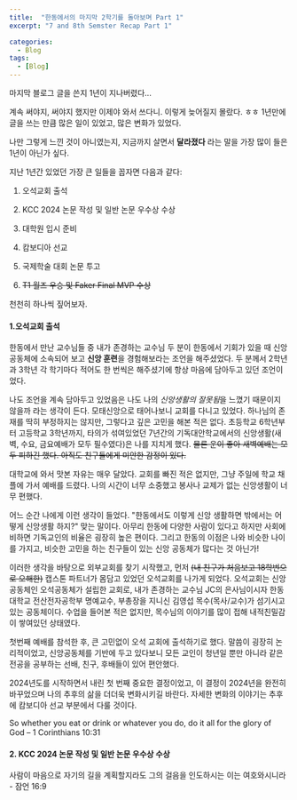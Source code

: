 ```yaml
---
title:  "한동에서의 마지막 2학기를 돌아보며 Part 1"
excerpt: "7 and 8th Semster Recap Part 1"

categories:
  - Blog
tags:
  - [Blog]
---
```


마지막 블로그 글을 쓴지 1년이 지나버렸다...

계속 써야지, 써야지 했지만 이제야 와서 쓰다니. 이렇게 늦어질지 몰랐다. ㅎㅎ
1년만에 글을 쓰는 만큼 많은 일이 있었고, 많은 변화가 있었다. 

나만 그렇게 느낀 것이 아니였는지, 지금까지 살면서 **달라졌다** 라는 말을 가장 많이 들은 1년이 아닌가 싶다. 

지난 1년간 있었던 가장 큰 일들을 꼽자면 다음과 같다: 

1. 오석교회 출석 

2. KCC 2024 논문 작성 및 일반 논문 우수상 수상

3. 대학원 입시 준비

4. 캄보디아 선교

5. 국제학술 대회 논문 투고

6. ~~T1 월즈 우승 및 Faker Final MVP 수상~~

천천히 하나씩 짚어보자. 

#### 1.오석교회 출석

한동에서 만난 교수님들 중 내가 존경하는 교수님 두 분이 한동에서 기회가 있을 때 신앙 공동체에 소속되어 보고 **신앙 훈련**을 경험해보라는 조언을 해주셨었다. 두 분께서 2학년과 3학년 각 학기마다 적어도 한 번씩은 해주셨기에 항상 마음에 담아두고 있던 조언이었다. 

나도 조언을 계속 담아두고 있었음은 나도 나의 *신앙생활의 잘못됨*을 느꼈기 때문이지 않을까 라는 생각이 든다. 모태신앙으로 태어나보니 교회를 다니고 있었다. 하나님의 존재를 딱히 부정하지는 않지만, 그렇다고 깊은 고민을 해본 적은 없다. 초등학교 6학년부터 고등학교 3학년까지, 타의가 섞여있었던 7년간의 기독대안학교에서의 신앙생활(새벽, 수요, 금요예배가 모두 필수였다)은 나를 지치게 했다. ~~물론 운이 좋아 새벽예배는 모두 피하긴 했다. 아직도 친구들에게 미안한 감정이 있다.~~

대학교에 와서 맛본 자유는 매우 달았다. 교회를 빠진 적은 없지만, 그냥 주일에 학교 채플에 가서 예배를 드렸다. 나의 시간이 너무 소중했고 봉사나 교제가 없는 신앙생활이 너무 편했다. 

어느 순간 나에게 이런 생각이 들었다. "한동에서도 이렇게 신앙 생활하면 밖에서는 어떻게 신앙생활 하지?" 맞는 말이다. 아무리 한동에 다양한 사람이 있다고 하지만 사회에 비하면 기독교인의 비율은 굉장히 높은 편이다. 그리고 한동의 이점은 나와 비슷한 나이를 가지고, 비슷한 고민을 하는 친구들이 있는 신앙 공동체가 많다는 것 아닌가! 

이러한 생각을 바탕으로 외부교회를 찾기 시작했고, 먼저 ~~(내 친구가 처음보고 18학번으로 오해한)~~ 캡스톤 파트너가 몸담고 있었던 오석교회를 나가게 되었다. 오석교회는 신앙 공동체인 오석공동체가 설립한 교회로, 내가 존경하는 교수님 JC의 은사님이시자 한동대학교 전산전자공학부 명예교수, 부총장을 지니신 김영섭 목수(목사/교수)가 섬기시고 있는 공동체이다. 수업을 들어본 적은 없지만, 목수님의 이야기를 많이 접해 내적친밀감이 쌓여있던 상태였다. 

첫번째 예배를 참석한 후, 큰 고민없이 오석 교회에 출석하기로 했다. 말씀이 굉장히 논리적이었고, 신앙공동체를 기반에 두고 있다보니 모든 교인이 청년일 뿐만 아니라 같은 전공을 공부하는 선배, 친구, 후배들이 있어 편안했다. 

2024년도를 시작하면서 내린 첫 번째 중요한 결정이었고, 이 결정이 2024년을 완전히 바꾸었으며 나의 추후의 삶을 더더욱 변화시키길 바란다. 자세한 변화의 이야기는 추후에 캄보디아 선교 부분에서 다룰 것이다. 

So whether you eat or drink or whatever you do, do it all for the glory of God – 1 Corinthians 10:31

#### 2. KCC 2024 논문 작성 및 일반 논문 우수상 수상

사람이 마음으로 자기의 길을 계획할지라도 그의 걸음을 인도하시는 이는 여호와시니라 - 잠언 16:9
